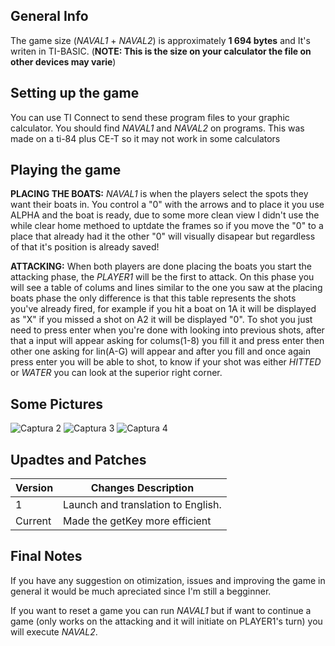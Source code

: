 ## General Info
The game size (*NAVAL1* + *NAVAL2*) is approximately **1 694 bytes** and It's writen in TI-BASIC. (**NOTE: This is the size on your calculator the file on other devices may varie**)

## Setting up the game
You can use TI Connect to send these program files to your graphic calculator. You should find *NAVAL1* and *NAVAL2* on programs. This was made on a ti-84 plus CE-T so it may not work in some calculators

## Playing the game
**PLACING THE BOATS:** *NAVAL1* is when the players select the spots they want their boats in. You control a "0" with the arrows and to place it you use ALPHA and the boat is ready, due to some more clean view I didn't use the while clear home methoed to uptdate the frames so if you move the "0" to a place that already had it the other "0" will visually disapear but regardless of that it's position is already saved!

**ATTACKING:** When both players are done placing the boats you start the attacking phase, the *PLAYER1* will be the first to attack. On this phase you will see a table of colums and lines similar to the one you saw at the placing boats phase the only difference is that this table represents the shots you've already fired, for example if you hit a boat on 1A it will be displayed as "X" if you missed a shot on A2 it will be displayed "0". To shot you just need to press enter when you're done with looking into previous shots, after that a input will appear asking for colums(1-8) you fill it and press enter then other one asking for lin(A-G) will appear and after you fill and once again press enter you will be able to shot, to know if your shot was either *HITTED* or *WATER* you can look at the superior right corner.

## Some Pictures

![Captura 2](https://user-images.githubusercontent.com/132148561/236564239-cdace80a-d5c9-4ce1-b94e-0c48c3b6beea.png) 
![Captura 3](https://user-images.githubusercontent.com/132148561/236564251-a57fac6c-4864-401c-8cb1-e3f0e085aff1.png) 
![Captura 4](https://user-images.githubusercontent.com/132148561/236564256-395ae562-3775-4119-a8dd-062bac7ff16f.png) 

## Upadtes and Patches

|    Version    | Changes Description |
| ------------- | ------------------- |
| 1  | Launch and translation to English.        |
| Current | Made the getKey more efficient       |

## Final Notes
If you have any suggestion on otimization, issues and improving the game in general it would be much apreciated since I'm still a begginner.

If you want to reset a game you can run *NAVAL1* but if want to 
continue a game (only works on the attacking and it will initiate on PLAYER1's turn) you will execute *NAVAL2*.
